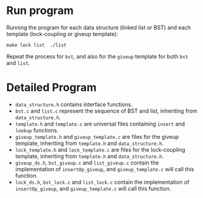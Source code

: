 # Run program 
Running the program for each data structure (linked list or BST) and each template (lock-coupling or giveup template):

``
make lock list 
./list
``

Repeat the process for `bst`, and also for the `giveup` template for both `bst` and `list`.

# Detailed Program

- `data_structure.h` contains interface functions.
- `bst.c` and `list.c` represent the sequence of BST and list, inheriting from `data_structure.h`.
- `template.h` and `template.c` are universal files containing `insert` and `lookup` functions.
- `giveup_template.h` and `giveup_template.c` are files for the giveup template, inheriting from `template.h` and `data_structure.h`.
- `lock_template.h` and `lock_template.c` are files for the lock-coupling template, inheriting from `template.h` and `data_structure.h`.
- `giveup_ds.h`, `bst_giveup.c` and `list_giveup.c` contain the implementation of `insertOp_giveup`, and `giveup_template.c` will call this function.
- `lock_ds.h`, `bst_lock.c` and `list_lock.c` contain the implementation of `insertOp_giveup`, and `giveup_template.c` will call this function.
